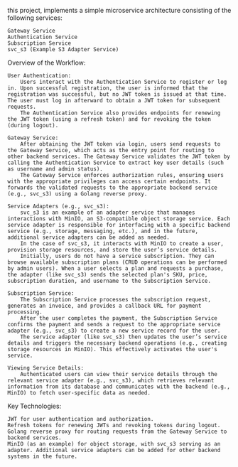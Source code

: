 this project, implements a simple microservice architecture consisting of the following services:

    Gateway Service
    Authentication Service
    Subscription Service
    svc_s3 (Example S3 Adapter Service)

Overview of the Workflow:

    User Authentication:
        Users interact with the Authentication Service to register or log in. Upon successful registration, the user is informed that the registration was successful, but no JWT token is issued at that time. The user must log in afterward to obtain a JWT token for subsequent requests.
        The Authentication Service also provides endpoints for renewing the JWT token (using a refresh token) and for revoking the token (during logout).

    Gateway Service:
        After obtaining the JWT token via login, users send requests to the Gateway Service, which acts as the entry point for routing to other backend services. The Gateway Service validates the JWT token by calling the Authentication Service to extract key user details (such as username and admin status).
        The Gateway Service enforces authorization rules, ensuring users with the appropriate privileges can access certain endpoints. It forwards the validated requests to the appropriate backend service (e.g., svc_s3) using a Golang reverse proxy.

    Service Adapters (e.g., svc_s3):
        svc_s3 is an example of an adapter service that manages interactions with MinIO, an S3-compatible object storage service. Each service adapter is responsible for interfacing with a specific backend service (e.g., storage, messaging, etc.), and in the future, additional service adapters can be added as needed.
        In the case of svc_s3, it interacts with MinIO to create a user, provision storage resources, and store the user’s service details.
        Initially, users do not have a service subscription. They can browse available subscription plans (CRUD operations can be performed by admin users). When a user selects a plan and requests a purchase, the adapter (like svc_s3) sends the selected plan's SKU, price, subscription duration, and username to the Subscription Service.

    Subscription Service:
        The Subscription Service processes the subscription request, generates an invoice, and provides a callback URL for payment processing.
        After the user completes the payment, the Subscription Service confirms the payment and sends a request to the appropriate service adapter (e.g., svc_s3) to create a new service record for the user.
        The service adapter (like svc_s3) then updates the user’s service details and triggers the necessary backend operations (e.g., creating storage resources in MinIO). This effectively activates the user's service.

    Viewing Service Details:
        Authenticated users can view their service details through the relevant service adapter (e.g., svc_s3), which retrieves relevant information from its database and communicates with the backend (e.g., MinIO) to fetch user-specific data as needed.

Key Technologies:

    JWT for user authentication and authorization.
    Refresh tokens for renewing JWTs and revoking tokens during logout.
    Golang reverse proxy for routing requests from the Gateway Service to backend services.
    MinIO (as an example) for object storage, with svc_s3 serving as an adapter. Additional service adapters can be added for other backend systems in the future.
